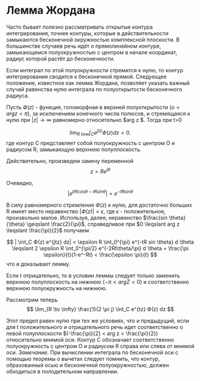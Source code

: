 # Лемма Жордана

Часто бывает полезно рассматривать открытые контура интегрирования, точнее контуры, которые в действительности замыкаются бесконечной окружностью комплексной плоскости. В большинстве случаев речь идёт о прямолинейном контуре, замыкающемся полуокружностью с центром в начале координат, радиус которой растёт до бесконечности.

Если интеграл по этой полуокружности стремится к нулю, то контур интегрирования сводится к бесконечной прямой. Следующее положение, известное как лемма Жордана, позволяет указать важный случай равенства нулю интеграла по полуоткрытости бесконечного радиуса.

Пусть $Ф(z)$ - функция, голоморфная в верхней полуоткрытости $(о < arg z < \pi)$, за исключением конечного числа полюсов, и стремящаяся к нулю при $|z| \to \infty$ равномерно относительно $arg z $. Тогда при t>0

$$
    \lim_{R \ to \infty} \int_C e^{jtz} Ф(z)dz = 0.
$$
где контур C представляет собой полуокружность с центром O и радиусом R, замыкающую верхнюю полуплоскость.

Действительно, произведем замену переменной
$$
    z = Re^{j \theta}
$$

Очевидно,
$$
    |e^{jtRcos \theta - t R sin \theta}| = e^{-tR sin \theta}
$$

В силу равномерного стремления $Ф(z)$ к нулю, для достаточно больших R имеет место неравенство $|Ф(z)| < \epsilon$, где $\epsilon$ - положительное, произвольно малое. Используя, далее, неравенство $\frac{sin \theta}{\theta} \geqslant \frac{2}{\pi}$, справедливое при $0 \leqslant arg z \leqslant \frac{\pi}{2}$ получаем

$$
| \int_C Ф(z) e^{jtz} dz|  < \epsilon R \int_0^{\pi} e^{-tR sin \theta} d \theta \leqslant 2 \epsilon R \int_0^{\pi/2} e^{-2Rt\theta/\pi} d \theta = \frac{\pi \epsilon}{t}(1-e^-Rt) < \frac{\epsilon \pi}{t}
$$
что и доказывает лемму.

Если t отрицательно, то в условии леммы следует только заменить верхнюю полуплоскость на нижнюю $( - \pi < arg Z < 0)$ и соответственно верхнюю полуокружность на нижнюю.

Рассмотрим теперь
$$
    \lim_{R \to \infty} \frac{1}{2 \pi j} \int_C e^{tz} Ф(z) dz
$$

Этот предел равен нулю при тех же условиях, что и предыдущий, если для t положительного и отрицательного речь идет соответственно о левой полуплоскости $(-\frac{\pi}{2} < arg z < \frac{\pi}{2}) относительно мнимой оси. Контур C обозначает соответственно полуокружность с центром O и радиусом R справа или слева от мнимой оси.
*Замечание.* При вычислении интеграла по бесконечной оси с помощью теоремы о вычетах следует помнить, что контур, образованный осью и бесконечной полуокружностью, должен обходиться в полодительном направлении.